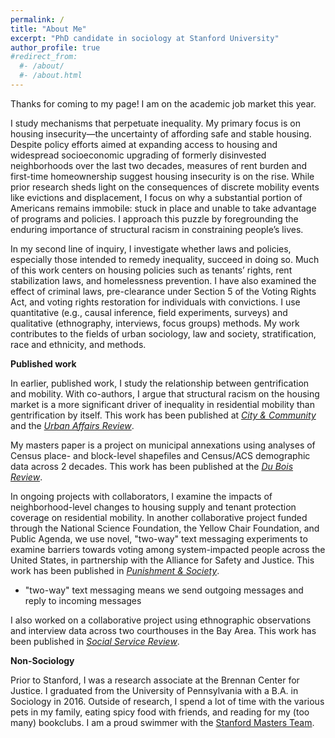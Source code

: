 ```yaml
---
permalink: /
title: "About Me"
excerpt: "PhD candidate in sociology at Stanford University"
author_profile: true
#redirect_from:
  #- /about/
  #- /about.html
---
```

Thanks for coming to my page! I am on the academic job market this year. 

I study mechanisms that perpetuate inequality. My primary focus is on housing insecurity—the uncertainty of affording safe and stable housing. Despite policy efforts aimed at expanding access to housing and widespread socioeconomic upgrading of formerly disinvested neighborhoods over the last two decades, measures of rent burden and first-time homeownership suggest housing insecurity is on the rise. While prior research sheds light on the consequences of discrete mobility events like evictions and displacement, I focus on why a substantial portion of Americans remains immobile: stuck in place and unable to take advantage of programs and policies. I approach this puzzle by foregrounding the enduring importance of structural racism in constraining people’s lives. 

In my second line of inquiry, I investigate whether laws and policies, especially those intended to remedy inequality, succeed in doing so. Much of this work centers on housing policies such as tenants’ rights, rent stabilization laws, and homelessness prevention. I have also examined the effect of criminal laws, pre-clearance under Section 5 of the Voting Rights Act, and voting rights restoration for individuals with convictions. I use quantitative (e.g., causal inference, field experiments, surveys) and qualitative (ethnography, interviews, focus groups) methods. My work contributes to the fields of urban sociology, law and society, stratification, race and ethnicity, and methods.  

**Published work**

In earlier, published work, I study the relationship between gentrification and mobility. With co-authors, I argue that structural racism on the housing market is a more significant driver of inequality in residential mobility than gentrification by itself. This work has been published at [*City & Community*](https://doi.org/10.1177/15356841241276390) and the [*Urban Affairs Review*](https://doi.org/10.1177/10780874231169921). 

My masters paper is a project on municipal annexations using analyses of Census place- and block-level shapefiles and Census/ACS demographic data across 2 decades. This work has been published at the [*Du Bois Review*](https://doi.org/10.1017/S1742058X23000152). 

In ongoing projects with collaborators, I examine the impacts of neighborhood-level changes to housing supply and tenant protection coverage on residential mobility. In another collaborative project funded through the National Science Foundation, the Yellow Chair Foundation, and Public Agenda, we use novel, "two-way" text messaging experiments to examine barriers towards voting among system-impacted people across the United States, in partnership with the Alliance for Safety and Justice. This work has been published in [*Punishment & Society*](https://doi.org/10.1177/14624745241230199). 
- "two-way" text messaging means we send outgoing messages and reply to incoming messages

I also worked on a collaborative project using ethnographic observations and interview data across two courthouses in the Bay Area. This work has been published in [*Social Service Review*](https://doi.org/10.1086/734463). 

**Non-Sociology**

Prior to Stanford, I was a research associate at the Brennan Center for Justice. I graduated from the University of Pennsylvania with a B.A. in Sociology in 2016. Outside of research, I spend a lot of time with the various pets in my family, eating spicy food with friends, and reading for my (too many) bookclubs. I am a proud swimmer with the [Stanford Masters Team](https://www.usms.org/clubs/stanford-masters-swimming-877). 
